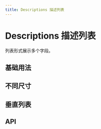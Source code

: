 ```yaml
---
title: Descriptions 描述列表
---
```


# Descriptions 描述列表

<leadInto name="KDescriptions" />

列表形式展示多个字段。

## 基础用法

<demo path="./def.vue" />

## 不同尺寸

<demo path="./sizeDescriptions.vue" />

## 垂直列表

<demo path="./verticalDescriptions.vue" />

## API

<API src="./descriptions.json" lang="zh"></API>

<API src="./descriptionsItem.json" lang="zh"></API>